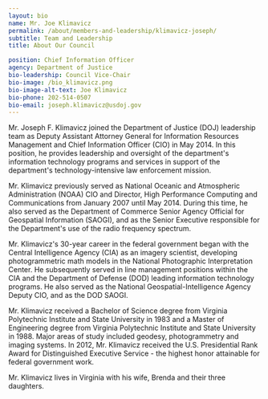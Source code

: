 ```yaml
---
layout: bio
name: Mr. Joe Klimavicz
permalink: /about/members-and-leadership/klimavicz-joseph/
subtitle: Team and Leadership
title: About Our Council

position: Chief Information Officer
agency: Department of Justice
bio-leadership: Council Vice-Chair
bio-image: /bio_klimavicz.png
bio-image-alt-text: Joe Klimavicz
bio-phone: 202-514-0507
bio-email: joseph.klimavicz@usdoj.gov
---
```

Mr. Joseph F. Klimavicz joined the Department of Justice (DOJ) leadership team as Deputy Assistant Attorney General for Information Resources Management and Chief Information Officer (CIO) in May 2014. In this position, he provides leadership and oversight of the department's information technology programs and services in support of the department's technology-intensive law enforcement mission.

Mr. Klimavicz previously served as National Oceanic and Atmospheric Administration (NOAA) CIO and Director, High Performance Computing and Communications from January 2007 until May 2014. During this time, he also served as the Department of Commerce Senior Agency Official for Geospatial Information (SAOGI), and as the Senior Executive responsible for the Department's use of the radio frequency spectrum.

Mr. Klimavicz's 30-year career in the federal government began with the Central Intelligence Agency (CIA) as an imagery scientist, developing photogrammetric math models in the National Photographic Interpretation Center. He subsequently served in line management positions within the CIA and the Department of Defense (DOD) leading information technology programs. He also served as the National Geospatial-Intelligence Agency Deputy CIO, and as the DOD SAOGI.

Mr. Klimavicz received a Bachelor of Science degree from Virginia Polytechnic Institute and State University in 1983 and a Master of Engineering degree from Virginia Polytechnic Institute and State University in 1988. Major areas of study included geodesy, photogrammetry and imaging systems. In 2012, Mr. Klimavicz received the U.S. Presidential Rank Award for Distinguished Executive Service - the highest honor attainable for federal government work.

Mr. Klimavicz lives in Virginia with his wife, Brenda and their three daughters.
